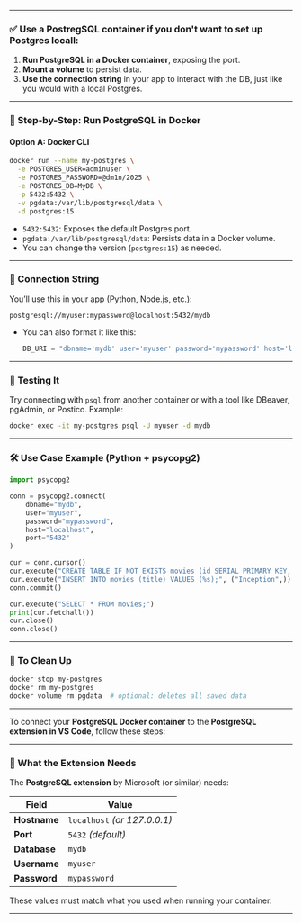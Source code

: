 
---

### ✅ Use a PostregSQL container if you don't want to set up Postgres locall:

1. **Run PostgreSQL in a Docker container**, exposing the port.
2. **Mount a volume** to persist data.
3. **Use the connection string** in your app to interact with the DB, just like you would with a local Postgres.

---

### 🐳 Step-by-Step: Run PostgreSQL in Docker

#### **Option A: Docker CLI**

```bash
docker run --name my-postgres \
  -e POSTGRES_USER=adminuser \
  -e POSTGRES_PASSWORD=@dm1n/2025 \
  -e POSTGRES_DB=MyDB \
  -p 5432:5432 \
  -v pgdata:/var/lib/postgresql/data \
  -d postgres:15
```

* `5432:5432`: Exposes the default Postgres port.
* `pgdata:/var/lib/postgresql/data`: Persists data in a Docker volume.
* You can change the version (`postgres:15`) as needed.

---

### 🔗 Connection String

You’ll use this in your app (Python, Node.js, etc.):

```
postgresql://myuser:mypassword@localhost:5432/mydb
```

* You can also format it like this:

  ```python
  DB_URI = "dbname='mydb' user='myuser' password='mypassword' host='localhost' port='5432'"
  ```

---

### 🧪 Testing It

Try connecting with `psql` from another container or with a tool like DBeaver, pgAdmin, or Postico. Example:

```bash
docker exec -it my-postgres psql -U myuser -d mydb
```

---

### 🛠 Use Case Example (Python + psycopg2)

```python
import psycopg2

conn = psycopg2.connect(
    dbname="mydb",
    user="myuser",
    password="mypassword",
    host="localhost",
    port="5432"
)

cur = conn.cursor()
cur.execute("CREATE TABLE IF NOT EXISTS movies (id SERIAL PRIMARY KEY, title TEXT);")
cur.execute("INSERT INTO movies (title) VALUES (%s);", ("Inception",))
conn.commit()

cur.execute("SELECT * FROM movies;")
print(cur.fetchall())
cur.close()
conn.close()
```

---

### 🧼 To Clean Up

```bash
docker stop my-postgres
docker rm my-postgres
docker volume rm pgdata  # optional: deletes all saved data
```

---


To connect your **PostgreSQL Docker container** to the **PostgreSQL extension in VS Code**, follow these steps:

---

### 🧠 What the Extension Needs

The **PostgreSQL extension** by Microsoft (or similar) needs:

| Field        | Value                        |
| ------------ | ---------------------------- |
| **Hostname** | `localhost` *(or 127.0.0.1)* |
| **Port**     | `5432` *(default)*           |
| **Database** | `mydb`                       |
| **Username** | `myuser`                     |
| **Password** | `mypassword`                 |

These values must match what you used when running your container.

---